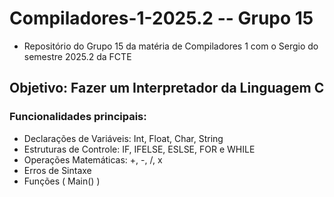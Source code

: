 # Compiladores-1-2025.2 -- Grupo 15

- Repositório do Grupo 15 da matéria de Compiladores 1 com o Sergio do semestre 2025.2 da FCTE

## Objetivo: Fazer um Interpretador da Linguagem C
### Funcionalidades principais:
- Declarações de Variáveis: Int, Float, Char, String
- Estruturas de Controle: IF, IFELSE, ESLSE, FOR e WHILE
- Operações Matemáticas: +, -, /, x
- Erros de Sintaxe
- Funções ( Main() )
